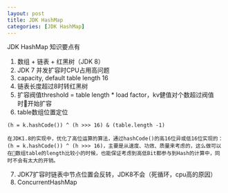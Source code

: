 ```yaml
---
layout: post
title: JDK HashMap
categories: [JDK HashMap]
---
```

JDK HashMap 知识要点有

1. 数组 + 链表 + 红黑树（JDK 8）
2. JDK 7 并发扩容时CPU占用高问题
3. capacity, default table length 16
4. 链表长度超过8时转红黑树
5. 扩容阀值threshold = table length * load factor，kv健值对个数超过阀值时开始扩容
6. table数组位置定位
```
(h = k.hashCode()) ^ (h >>> 16) & (table.length -1)

在JDK1.8的实现中，优化了高位运算的算法，通过hashCode()的高16位异或低16位实现的：(h = k.hashCode()) ^ (h >>> 16)，主要是从速度、功效、质量来考虑的，这么做可以在数组table的length比较小的时候，也能保证考虑到高低Bit都参与到Hash的计算中，同时不会有太大的开销。
```
7. JDK7扩容时链表中节点位置会反转，JDK8不会（死循环，cpu高的原因）
8. ConcurrentHashMap